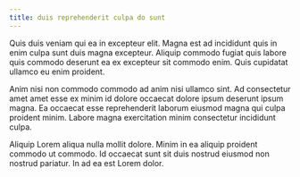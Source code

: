 ```yaml
---
title: duis reprehenderit culpa do sunt
---
```


Quis duis veniam qui ea in excepteur elit. Magna est ad incididunt quis in enim culpa sunt duis magna excepteur. Aliquip commodo fugiat quis labore quis commodo deserunt ea ex excepteur sit commodo enim. Quis cupidatat ullamco eu enim proident.

Anim nisi non commodo commodo ad anim nisi ullamco sint. Ad consectetur amet amet esse ex minim id dolore occaecat dolore ipsum deserunt ipsum magna. Ea occaecat esse reprehenderit laborum eiusmod magna qui culpa proident minim. Labore magna exercitation minim consectetur incididunt culpa.

Aliquip Lorem aliqua nulla mollit dolore. Minim in ea aliquip proident commodo ut commodo. Id occaecat sunt sit duis nostrud eiusmod non nostrud pariatur. In ad ea est Lorem dolor.